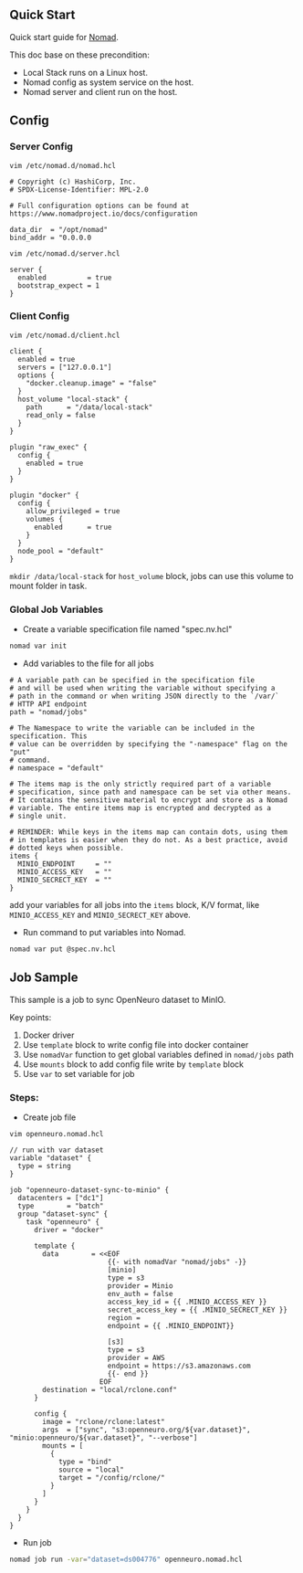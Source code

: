 ## Quick Start
Quick start guide for [Nomad](https://developer.hashicorp.com/nomad/tutorials/get-started?in=nomad/get-started).

This doc base on these precondition:

- Local Stack runs on a Linux host.
- Nomad config as system service on the host.
- Nomad server and client run on the host.

## Config

### Server Config

`vim /etc/nomad.d/nomad.hcl`

```hcl
# Copyright (c) HashiCorp, Inc.
# SPDX-License-Identifier: MPL-2.0

# Full configuration options can be found at https://www.nomadproject.io/docs/configuration

data_dir  = "/opt/nomad"
bind_addr = "0.0.0.0
```

`vim /etc/nomad.d/server.hcl`

```hcl
server {
  enabled          = true
  bootstrap_expect = 1
}
```

### Client Config

`vim /etc/nomad.d/client.hcl`

```hcl
client {
  enabled = true
  servers = ["127.0.0.1"]
  options {
    "docker.cleanup.image" = "false"
  }
  host_volume "local-stack" {
    path      = "/data/local-stack"
    read_only = false
  }
}

plugin "raw_exec" {
  config {
    enabled = true
  }
}

plugin "docker" {
  config {
    allow_privileged = true
    volumes {
      enabled      = true
    }
  }
  node_pool = "default"
}
```

`mkdir /data/local-stack` for `host_volume` block, jobs can use this volume to mount folder in task.

### Global Job Variables

- Create a variable specification file named "spec.nv.hcl"

```bash
nomad var init
```

- Add variables to the file for all jobs

```hcl
# A variable path can be specified in the specification file
# and will be used when writing the variable without specifying a
# path in the command or when writing JSON directly to the `/var/`
# HTTP API endpoint
path = "nomad/jobs"

# The Namespace to write the variable can be included in the specification. This
# value can be overridden by specifying the "-namespace" flag on the "put"
# command.
# namespace = "default"

# The items map is the only strictly required part of a variable
# specification, since path and namespace can be set via other means.
# It contains the sensitive material to encrypt and store as a Nomad
# variable. The entire items map is encrypted and decrypted as a
# single unit.

# REMINDER: While keys in the items map can contain dots, using them
# in templates is easier when they do not. As a best practice, avoid
# dotted keys when possible.
items {
  MINIO_ENDPOINT     = ""
  MINIO_ACCESS_KEY   = ""
  MINIO_SECRECT_KEY  = ""
}

```

add your variables for all jobs into the `items` block, K/V format, like `MINIO_ACCESS_KEY` and `MINIO_SECRECT_KEY` above.

- Run command to put variables into Nomad.
    
```bash
nomad var put @spec.nv.hcl
```

## Job Sample
This sample is a job to sync OpenNeuro dataset to MinIO.

Key points:

1. Docker driver
2. Use `template` block to write config file into docker container
3. Use `nomadVar` function to get global variables defined in `nomad/jobs` path
3. Use `mounts` block to add config file write by `template` block
4. Use `var` to set variable for job

### Steps:

- Create job file

`vim openneuro.nomad.hcl`

```hcl
// run with var dataset
variable "dataset" {
  type = string
}

job "openneuro-dataset-sync-to-minio" {
  datacenters = ["dc1"]
  type        = "batch"
  group "dataset-sync" {
    task "openneuro" {
      driver = "docker"

      template {
        data        = <<EOF
                        {{- with nomadVar "nomad/jobs" -}}
                        [minio]
                        type = s3
                        provider = Minio
                        env_auth = false
                        access_key_id = {{ .MINIO_ACCESS_KEY }}
                        secret_access_key = {{ .MINIO_SECRECT_KEY }}
                        region =
                        endpoint = {{ .MINIO_ENDPOINT}}

                        [s3]
                        type = s3
                        provider = AWS
                        endpoint = https://s3.amazonaws.com
                        {{- end }}
                      EOF
        destination = "local/rclone.conf"
      }

      config {
        image = "rclone/rclone:latest"
        args  = ["sync", "s3:openneuro.org/${var.dataset}", "minio:openneuro/${var.dataset}", "--verbose"]
        mounts = [
          {
            type = "bind"
            source = "local"
            target = "/config/rclone/"
          }
        ]
      }
    }
  }
}
```

- Run job

```bash
nomad job run -var="dataset=ds004776" openneuro.nomad.hcl
```